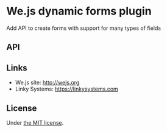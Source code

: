 # We.js dynamic forms plugin

Add API to create forms with support for many types of fields

## API

## Links

* We.js site: http://wejs.org
* Linky Systems: https://linkysystems.com 

## License

Under [the MIT license](https://github.com/wejs/we-core/blob/master/LICENSE.md).